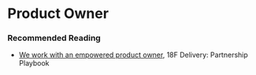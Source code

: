 # Product Owner

### Recommended Reading

* [We work with an empowered product owner](https://pages.18f.gov/partnership-playbook/2-empowered-product-owner/), 18F Delivery: Partnership Playbook